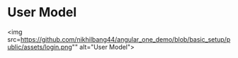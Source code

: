 # User Model
<img src=https://github.com/nikhilbang44/angular_one_demo/blob/basic_setup/public/assets/login.png"" alt="User Model">
